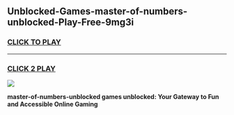 
## Unblocked-Games-master-of-numbers-unblocked-Play-Free-9mg3i
<h3>
<a href="https://premium76.site?title=master-of-numbers-unblocked&ref=10A">CLICK TO PLAY</a></h3>
<hr>

<h3>
<a href="https://premium76.site?title=master-of-numbers-unblocked&ref=10A">CLICK 2 PLAY</a>
  
</h3>

<a href="https://premium76.site?title=master-of-numbers-unblocked&ref=10A"><img src="https://clearcache.store/games.png"></a>


**master-of-numbers-unblocked games unblocked: Your Gateway to Fun and Accessible Online Gaming**
